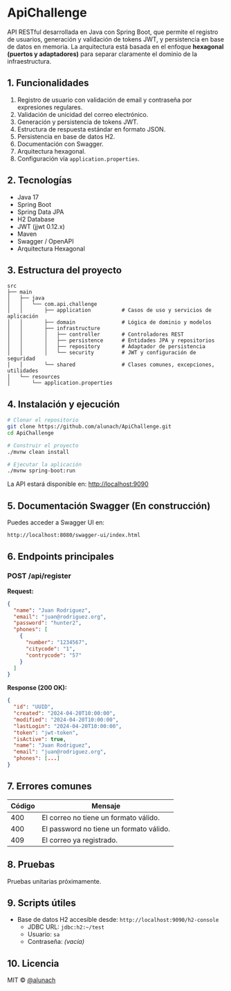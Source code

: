 # ApiChallenge

API RESTful desarrollada en Java con Spring Boot, que permite el registro de usuarios, generación y validación de tokens JWT, y persistencia en base de datos en memoria. La arquitectura está basada en el enfoque **hexagonal (puertos y adaptadores)** para separar claramente el dominio de la infraestructura.

## 1. Funcionalidades

1. Registro de usuario con validación de email y contraseña por expresiones regulares.
2. Validación de unicidad del correo electrónico.
3. Generación y persistencia de tokens JWT.
4. Estructura de respuesta estándar en formato JSON.
5. Persistencia en base de datos H2.
6. Documentación con Swagger.
7. Arquitectura hexagonal.
8. Configuración vía `application.properties`.

## 2. Tecnologías

- Java 17
- Spring Boot
- Spring Data JPA
- H2 Database
- JWT (jjwt 0.12.x)
- Maven
- Swagger / OpenAPI
- Arquitectura Hexagonal

## 3. Estructura del proyecto

```
src
├── main
│   ├── java
│   │   └── com.api.challenge
│   │       ├── application          # Casos de uso y servicios de aplicación
│   │       ├── domain               # Lógica de dominio y modelos
│   │       ├── infrastructure
│   │       │   ├── controller       # Controladores REST
│   │       │   ├── persistence      # Entidades JPA y repositorios
│   │       │   ├── repository       # Adaptador de persistencia
│   │       │   └── security         # JWT y configuración de seguridad
│   │       └── shared               # Clases comunes, excepciones, utilidades
│   └── resources
│       └── application.properties
```

## 4. Instalación y ejecución

```bash
# Clonar el repositorio
git clone https://github.com/alunach/ApiChallenge.git
cd ApiChallenge

# Construir el proyecto
./mvnw clean install

# Ejecutar la aplicación
./mvnw spring-boot:run
```

La API estará disponible en: [http://localhost:9090](http://localhost:9090)

## 5. Documentación Swagger (En construcción)

Puedes acceder a Swagger UI en:

```
http://localhost:8080/swagger-ui/index.html
```

## 6. Endpoints principales

### POST /api/register

**Request:**

```json
{
  "name": "Juan Rodriguez",
  "email": "juan@rodriguez.org",
  "password": "hunter2",
  "phones": [
    {
      "number": "1234567",
      "citycode": "1",
      "contrycode": "57"
    }
  ]
}
```

**Response (200 OK):**

```json
{
  "id": "UUID",
  "created": "2024-04-20T10:00:00",
  "modified": "2024-04-20T10:00:00",
  "lastLogin": "2024-04-20T10:00:00",
  "token": "jwt-token",
  "isActive": true,
  "name": "Juan Rodriguez",
  "email": "juan@rodriguez.org",
  "phones": [...]
}
```

## 7. Errores comunes

| Código | Mensaje                               |
|--------|----------------------------------------|
| 400    | El correo no tiene un formato válido.  |
| 400    | El password no tiene un formato válido.|
| 409    | El correo ya registrado.               |

## 8. Pruebas

Pruebas unitarias próximamente.

## 9. Scripts útiles

- Base de datos H2 accesible desde: `http://localhost:9090/h2-console`
  - JDBC URL: `jdbc:h2:~/test`
  - Usuario: `sa`
  - Contraseña: *(vacía)*

## 10. Licencia

MIT © [@alunach](https://github.com/alunach)